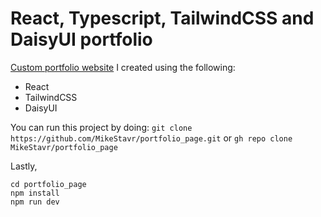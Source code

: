 # React, Typescript, TailwindCSS and DaisyUI portfolio

[Custom portfolio website](https://www.mikestavr.me/) I created using the following:

 - React
 - TailwindCSS
 - DaisyUI

You can run this project by doing:
`git clone https://github.com/MikeStavr/portfolio_page.git` 
or 
`gh repo clone MikeStavr/portfolio_page`

Lastly, 
```
cd portfolio_page
npm install
npm run dev
```
